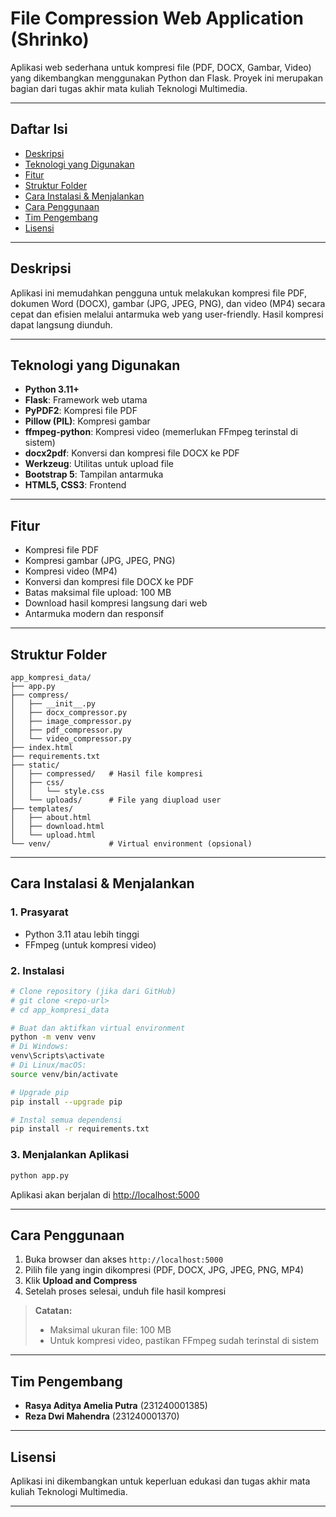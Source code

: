 # File Compression Web Application (Shrinko)

Aplikasi web sederhana untuk kompresi file (PDF, DOCX, Gambar, Video) yang dikembangkan menggunakan Python dan Flask. Proyek ini merupakan bagian dari tugas akhir mata kuliah Teknologi Multimedia.

---

## Daftar Isi
- [Deskripsi](#deskripsi)
- [Teknologi yang Digunakan](#teknologi-yang-digunakan)
- [Fitur](#fitur)
- [Struktur Folder](#struktur-folder)
- [Cara Instalasi & Menjalankan](#cara-instalasi--menjalankan)
- [Cara Penggunaan](#cara-penggunaan)
- [Tim Pengembang](#tim-pengembang)
- [Lisensi](#lisensi)

---

## Deskripsi
Aplikasi ini memudahkan pengguna untuk melakukan kompresi file PDF, dokumen Word (DOCX), gambar (JPG, JPEG, PNG), dan video (MP4) secara cepat dan efisien melalui antarmuka web yang user-friendly. Hasil kompresi dapat langsung diunduh.

---

## Teknologi yang Digunakan
- **Python 3.11+**
- **Flask**: Framework web utama
- **PyPDF2**: Kompresi file PDF
- **Pillow (PIL)**: Kompresi gambar
- **ffmpeg-python**: Kompresi video (memerlukan FFmpeg terinstal di sistem)
- **docx2pdf**: Konversi dan kompresi file DOCX ke PDF
- **Werkzeug**: Utilitas untuk upload file
- **Bootstrap 5**: Tampilan antarmuka
- **HTML5, CSS3**: Frontend

---

## Fitur
- Kompresi file PDF
- Kompresi gambar (JPG, JPEG, PNG)
- Kompresi video (MP4)
- Konversi dan kompresi file DOCX ke PDF
- Batas maksimal file upload: 100 MB
- Download hasil kompresi langsung dari web
- Antarmuka modern dan responsif

---

## Struktur Folder
```
app_kompresi_data/
├── app.py
├── compress/
│   ├── __init__.py
│   ├── docx_compressor.py
│   ├── image_compressor.py
│   ├── pdf_compressor.py
│   └── video_compressor.py
├── index.html
├── requirements.txt
├── static/
│   ├── compressed/   # Hasil file kompresi
│   ├── css/
│   │   └── style.css
│   └── uploads/      # File yang diupload user
├── templates/
│   ├── about.html
│   ├── download.html
│   └── upload.html
└── venv/             # Virtual environment (opsional)
```

---

## Cara Instalasi & Menjalankan

### 1. Prasyarat
- Python 3.11 atau lebih tinggi
- FFmpeg (untuk kompresi video)

### 2. Instalasi
```bash
# Clone repository (jika dari GitHub)
# git clone <repo-url>
# cd app_kompresi_data

# Buat dan aktifkan virtual environment
python -m venv venv
# Di Windows:
venv\Scripts\activate
# Di Linux/macOS:
source venv/bin/activate

# Upgrade pip
pip install --upgrade pip

# Instal semua dependensi
pip install -r requirements.txt
```

### 3. Menjalankan Aplikasi
```bash
python app.py
```
Aplikasi akan berjalan di [http://localhost:5000](http://localhost:5000)

---

## Cara Penggunaan
1. Buka browser dan akses `http://localhost:5000`
2. Pilih file yang ingin dikompresi (PDF, DOCX, JPG, JPEG, PNG, MP4)
3. Klik **Upload and Compress**
4. Setelah proses selesai, unduh file hasil kompresi

> **Catatan:**
> - Maksimal ukuran file: 100 MB
> - Untuk kompresi video, pastikan FFmpeg sudah terinstal di sistem

---

## Tim Pengembang
- **Rasya Aditya Amelia Putra** (231240001385)
- **Reza Dwi Mahendra** (231240001370)

---

## Lisensi
Aplikasi ini dikembangkan untuk keperluan edukasi dan tugas akhir mata kuliah Teknologi Multimedia.

---
